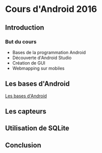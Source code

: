 # Cours d'Android 2016

## Introduction

### But du cours

* Bases de la programmation Android
* Découverte d'Android Studio
* Création de GUI
* Webmapping sur mobiles

## Les bases d'Android

[Les bases d'Android](les_bases_d_android.md)

## Les capteurs

## Utilisation de SQLite

## Conclusion
